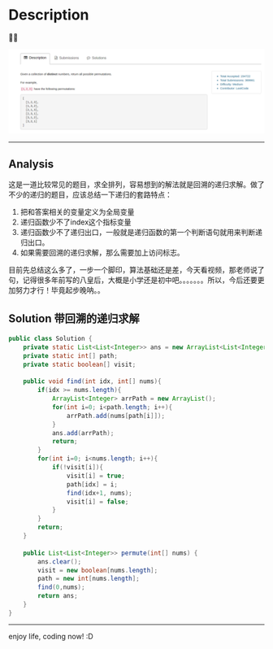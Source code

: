 # Description

:star2::star2:

![](/images/Permutations.png)

***
## Analysis
这是一道比较常见的题目，求全排列，容易想到的解法就是回溯的递归求解。做了不少的递归的题目，应该总结一下递归的套路特点：

1. 把和答案相关的变量定义为全局变量
2. 递归函数少不了index这个指标变量
3. 递归函数少不了递归出口，一般就是递归函数的第一个判断语句就用来判断递归出口。
4. 如果需要回溯的递归求解，那么需要加上访问标志。

目前先总结这么多了，一步一个脚印，算法基础还是差，今天看视频，那老师说了句，记得很多年前写的八皇后，大概是小学还是初中吧。。。。。。。所以，今后还要更加努力才行！毕竟起步晚呐。。

## Solution 带回溯的递归求解

```java
public class Solution {
    private static List<List<Integer>> ans = new ArrayList<List<Integer>>();
    private static int[] path;
    private static boolean[] visit;
    
    public void find(int idx, int[] nums){
        if(idx >= nums.length){
            ArrayList<Integer> arrPath = new ArrayList();
            for(int i=0; i<path.length; i++){
                arrPath.add(nums[path[i]]);
            }
            ans.add(arrPath);
            return;
        }
        for(int i=0; i<nums.length; i++){
            if(!visit[i]){
                visit[i] = true;
                path[idx] = i;
                find(idx+1, nums);
                visit[i] = false;
            }
        }
        return;
    }
    
    public List<List<Integer>> permute(int[] nums) {
        ans.clear();
        visit = new boolean[nums.length];
        path = new int[nums.length];
        find(0,nums);
        return ans;
    }
}
```
***
enjoy life, coding now! :D
